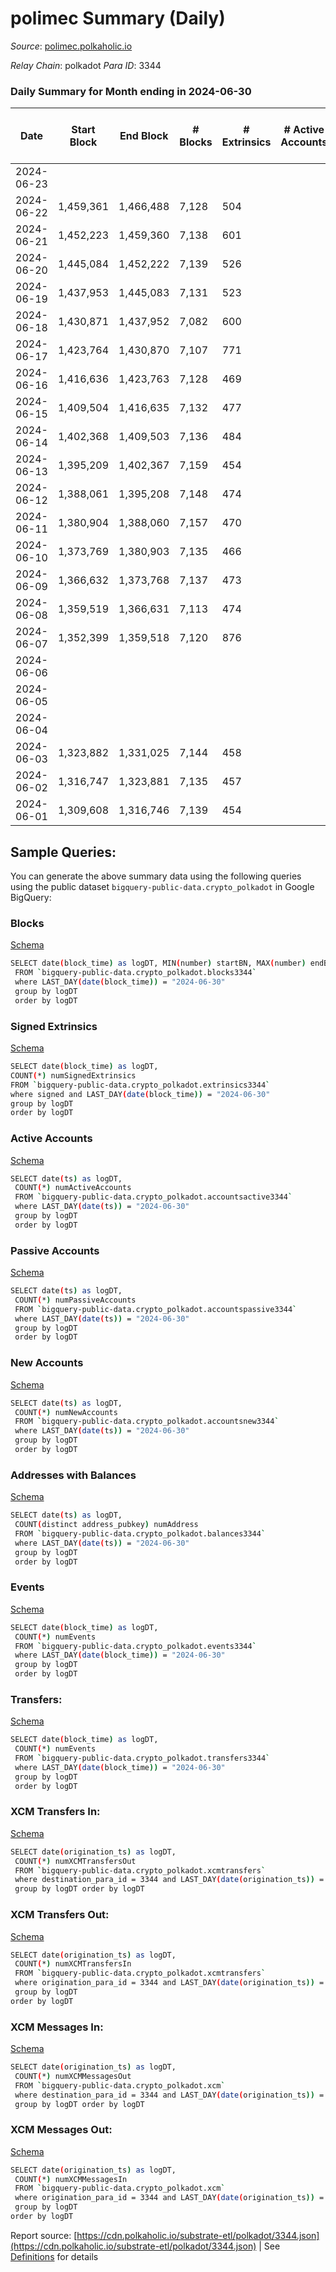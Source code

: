 # polimec Summary (Daily)

_Source_: [polimec.polkaholic.io](https://polimec.polkaholic.io)

*Relay Chain*: polkadot
*Para ID*: 3344



### Daily Summary for Month ending in 2024-06-30


| Date    | Start Block | End Block | # Blocks | # Extrinsics | # Active Accounts | # Passive Accounts | # New Accounts | # Addresses | # Events  | # Transfers ($USD) | # XCM Transfers In ($USD) | # XCM Transfers Out ($USD) | # XCM In | # XCM Out | Issues |
|---------|-------------|-----------|----------|--------------|-------------------|--------------------|----------------|-------------|-----------|--------------------|---------------------------|----------------------------|----------|-----------|--------|
| 2024-06-23 |  |  |  |  |  |  |  | 1,666 |  |   |   |   |  |  |  |
| 2024-06-22 | 1,459,361 | 1,466,488 | 7,128 | 504 |  |  |  | 1,661 | 24,048 | 2,596  |   |   |  |  |  |
| 2024-06-21 | 1,452,223 | 1,459,360 | 7,138 | 601 |  |  |  | 1,648 | 24,592 | 2,604  |   |   |  |  |  |
| 2024-06-20 | 1,445,084 | 1,452,222 | 7,139 | 526 |  |  |  | 1,616 | 23,932 | 2,514  |   |   |  |  |  |
| 2024-06-19 | 1,437,953 | 1,445,083 | 7,131 | 523 |  |  |  | 1,595 | 23,767 | 2,474  |   |   |  |  |  |
| 2024-06-18 | 1,430,871 | 1,437,952 | 7,082 | 600 |  |  |  | 1,563 | 23,955 | 2,440  |   |   |  |  |  |
| 2024-06-17 | 1,423,764 | 1,430,870 | 7,107 | 771 |  |  |  | 1,505 | 24,749 | 2,462  |   |   |  |  |  |
| 2024-06-16 | 1,416,636 | 1,423,763 | 7,128 | 469 |  |  |  | 1,352 | 22,883 | 2,251  |   |   |  |  |  |
| 2024-06-15 | 1,409,504 | 1,416,635 | 7,132 | 477 |  |  |  | 1,350 | 22,941 | 2,247  |   |   |  |  |  |
| 2024-06-14 | 1,402,368 | 1,409,503 | 7,136 | 484 |  |  |  | 1,348 | 23,243 | 2,307  |   |   |  |  |  |
| 2024-06-13 | 1,395,209 | 1,402,367 | 7,159 | 454 |  |  |  | 1,340 | 22,857 | 2,235  |   |   |  |  |  |
| 2024-06-12 | 1,388,061 | 1,395,208 | 7,148 | 474 |  |  |  | 1,340 | 22,934 | 2,243  |   |   |  |  |  |
| 2024-06-11 | 1,380,904 | 1,388,060 | 7,157 | 470 |  |  |  | 1,340 | 22,885 | 2,233  |   |   |  |  |  |
| 2024-06-10 | 1,373,769 | 1,380,903 | 7,135 | 466 |  |  |  | 1,336 | 22,791 | 2,214  |   |   |  |  |  |
| 2024-06-09 | 1,366,632 | 1,373,768 | 7,137 | 473 |  |  |  | 1,332 | 22,791 | 2,206  |   |   |  |  |  |
| 2024-06-08 | 1,359,519 | 1,366,631 | 7,113 | 474 |  |  |  | 1,328 | 22,564 | 2,135  |   |   |  |  |  |
| 2024-06-07 | 1,352,399 | 1,359,518 | 7,120 | 876 |  |  |  | 1,322 | 24,555 | 2,193  |   |   |  |  |  |
| 2024-06-06 |  |  |  |  |  |  |  | 1,153 |  |   |   |   |  |  |  |
| 2024-06-05 |  |  |  |  |  |  |  | 1,016 |  |   |   |   |  |  |  |
| 2024-06-04 |  |  |  |  |  |  |  |  |  |   |   |   |  |  |  |
| 2024-06-03 | 1,323,882 | 1,331,025 | 7,144 | 458 |  |  |  | 1,010 | 21,926 | 1,913  |   |   |  |  |  |
| 2024-06-02 | 1,316,747 | 1,323,881 | 7,135 | 457 |  |  |  | 1,009 | 21,866 | 1,897  |   |   |  |  |  |
| 2024-06-01 | 1,309,608 | 1,316,746 | 7,139 | 454 |  |  |  | 1,006 | 21,861 | 1,896  |   |   |  |  |  |

## Sample Queries:
You can generate the above summary data using the following queries using the public dataset `bigquery-public-data.crypto_polkadot` in Google BigQuery:


### Blocks 

[Schema](https://github.com/colorfulnotion/substrate-etl/blob/main/schema/blocks.json)

```bash
SELECT date(block_time) as logDT, MIN(number) startBN, MAX(number) endBN, COUNT(*) numBlocks 
 FROM `bigquery-public-data.crypto_polkadot.blocks3344`  
 where LAST_DAY(date(block_time)) = "2024-06-30" 
 group by logDT 
 order by logDT
```

### Signed Extrinsics 

[Schema](https://github.com/colorfulnotion/substrate-etl/blob/main/schema/extrinsics.json)

```bash
SELECT date(block_time) as logDT, 
COUNT(*) numSignedExtrinsics 
FROM `bigquery-public-data.crypto_polkadot.extrinsics3344`  
where signed and LAST_DAY(date(block_time)) = "2024-06-30" 
group by logDT 
order by logDT
```

### Active Accounts 

[Schema](https://github.com/colorfulnotion/substrate-etl/blob/main/schema/accountsactive.json)

```bash
SELECT date(ts) as logDT, 
 COUNT(*) numActiveAccounts 
 FROM `bigquery-public-data.crypto_polkadot.accountsactive3344` 
 where LAST_DAY(date(ts)) = "2024-06-30" 
 group by logDT 
 order by logDT
```

### Passive Accounts 

[Schema](https://github.com/colorfulnotion/substrate-etl/blob/main/schema/accountspassive.json)

```bash
SELECT date(ts) as logDT, 
 COUNT(*) numPassiveAccounts 
 FROM `bigquery-public-data.crypto_polkadot.accountspassive3344` 
 where LAST_DAY(date(ts)) = "2024-06-30" 
 group by logDT 
 order by logDT
```

### New Accounts 

[Schema](https://github.com/colorfulnotion/substrate-etl/blob/main/schema/accountsnew.json)

```bash
SELECT date(ts) as logDT, 
 COUNT(*) numNewAccounts 
 FROM `bigquery-public-data.crypto_polkadot.accountsnew3344` 
 where LAST_DAY(date(ts)) = "2024-06-30" 
 group by logDT
 order by logDT
```

### Addresses with Balances 

[Schema](https://github.com/colorfulnotion/substrate-etl/blob/main/schema/balances.json)

```bash
SELECT date(ts) as logDT,
 COUNT(distinct address_pubkey) numAddress 
 FROM `bigquery-public-data.crypto_polkadot.balances3344` 
 where LAST_DAY(date(ts)) = "2024-06-30" 
 group by logDT 
 order by logDT
```

### Events 

[Schema](https://github.com/colorfulnotion/substrate-etl/blob/main/schema/events.json)

```bash
SELECT date(block_time) as logDT, 
 COUNT(*) numEvents 
 FROM `bigquery-public-data.crypto_polkadot.events3344` 
 where LAST_DAY(date(block_time)) = "2024-06-30" 
 group by logDT 
 order by logDT
```

### Transfers:

[Schema](https://github.com/colorfulnotion/substrate-etl/blob/main/schema/transfers.json)

```bash
SELECT date(block_time) as logDT, 
 COUNT(*) numEvents 
 FROM `bigquery-public-data.crypto_polkadot.transfers3344` 
 where LAST_DAY(date(block_time)) = "2024-06-30" 
 group by logDT 
 order by logDT
```

### XCM Transfers In: 

[Schema](https://github.com/colorfulnotion/substrate-etl/blob/main/schema/xcmtransfers.json)

```bash
SELECT date(origination_ts) as logDT, 
 COUNT(*) numXCMTransfersOut 
 FROM `bigquery-public-data.crypto_polkadot.xcmtransfers` 
 where destination_para_id = 3344 and LAST_DAY(date(origination_ts)) = "2024-06-30" 
 group by logDT order by logDT
```

### XCM Transfers Out: 

[Schema](https://github.com/colorfulnotion/substrate-etl/blob/main/schema/xcmtransfers.json)

```bash
SELECT date(origination_ts) as logDT, 
 COUNT(*) numXCMTransfersIn 
 FROM `bigquery-public-data.crypto_polkadot.xcmtransfers` 
 where origination_para_id = 3344 and LAST_DAY(date(origination_ts)) = "2024-06-30" 
 group by logDT 
order by logDT
```

### XCM Messages In: 

[Schema](https://github.com/colorfulnotion/substrate-etl/blob/main/schema/xcm.json)

```bash
SELECT date(origination_ts) as logDT, 
 COUNT(*) numXCMMessagesOut 
 FROM `bigquery-public-data.crypto_polkadot.xcm` 
 where destination_para_id = 3344 and LAST_DAY(date(origination_ts)) = "2024-06-30" 
 group by logDT order by logDT
```

### XCM Messages Out: 

[Schema](https://github.com/colorfulnotion/substrate-etl/blob/main/schema/xcm.json)

```bash
SELECT date(origination_ts) as logDT, 
 COUNT(*) numXCMMessagesIn 
 FROM `bigquery-public-data.crypto_polkadot.xcm` 
 where origination_para_id = 3344 and LAST_DAY(date(origination_ts)) = "2024-06-30" 
 group by logDT 
order by logDT
```


Report source: [https://cdn.polkaholic.io/substrate-etl/polkadot/3344.json](https://cdn.polkaholic.io/substrate-etl/polkadot/3344.json) | See [Definitions](/DEFINITIONS.md) for details
